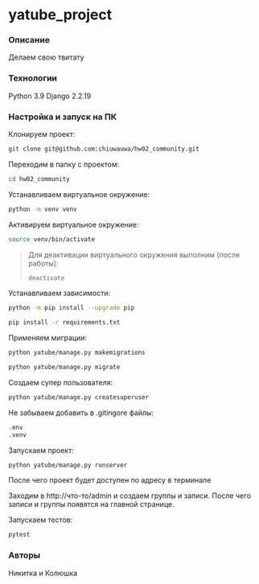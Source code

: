 # yatube_project
### Описание
Делаем свою твитату
### Технологии
Python 3.9
Django 2.2.19

### Настройка и запуск на ПК

Клонируем проект:

```bash
git clone git@github.com:chiuwauwa/hw02_community.git
```
Переходим в папку с проектом:

```bash
cd hw02_community
```

Устанавливаем виртуальное окружение:

```bash
python -m venv venv
```

Активируем виртуальное окружение:

```bash
source venv/bin/activate
```

> Для деактивации виртуального окружения выполним (после работы):
> ```bash
> deactivate
> ```

Устанавливаем зависимости:

```bash
python -m pip install --upgrade pip
```
```bash
pip install -r requirements.txt
```

Применяем миграции:

```bash
python yatube/manage.py makemigrations
```
```bash
python yatube/manage.py migrate
```

Создаем супер пользователя:

```bash
python yatube/manage.py createsuperuser
```

Не забываем добавить в .gitingore файлы:

```bash
.env
.venv
```

Запускаем проект:

```bash
python yatube/manage.py runserver
```

После чего проект будет доступен по адресу в терминале

Заходим в http://что-то/admin и создаем группы и записи.
После чего записи и группы появятся на главной странице.

Запускаем тестов:

```bash
pytest
```

### Авторы
Никитка и Колюшка